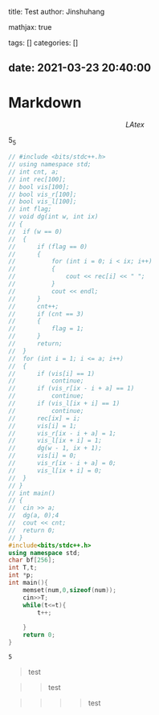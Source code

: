 title: Test
author: Jinshuhang

mathjax: true

tags: []
categories: []



date: 2021-03-23 20:40:00
---
# Markdown

<!-- more -->

$$LAtex$$

$5_5$



```cpp
// #include <bits/stdc++.h>
// using namespace std;
// int cnt, a;
// int rec[100];
// bool vis[100];
// bool vis_r[100];
// bool vis_l[100];
// int flag;
// void dg(int w, int ix)
// {
// 	if (w == 0)
// 	{
// 		if (flag == 0)
// 		{
// 			for (int i = 0; i < ix; i++)
// 			{
// 				cout << rec[i] << " ";
// 			}
// 			cout << endl;
// 		}
// 		cnt++;
// 		if (cnt == 3)
// 		{
// 			flag = 1;
// 		}
// 		return;
// 	}
// 	for (int i = 1; i <= a; i++)
// 	{
// 		if (vis[i] == 1)
// 			continue;
// 		if (vis_r[ix - i + a] == 1)
// 			continue;
// 		if (vis_l[ix + i] == 1)
// 			continue;
// 		rec[ix] = i;
// 		vis[i] = 1;
// 		vis_r[ix - i + a] = 1;
// 		vis_l[ix + i] = 1;
// 		dg(w - 1, ix + 1);
// 		vis[i] = 0;
// 		vis_r[ix - i + a] = 0;
// 		vis_l[ix + i] = 0;
// 	}
// }
// int main()
// {
// 	cin >> a;
// 	dg(a, 0);4
// 	cout << cnt;
// 	return 0;
// }
#include<bits/stdc++.h>
using namespace std;
char bf[256];
int T,t;
int *p;
int main(){
	memset(num,0,sizeof(num));
	cin>>T;
	while(t<=t){
		t++;
		
	}
	return 0;
}
```

`5`

>test

>>test

>>>>test
